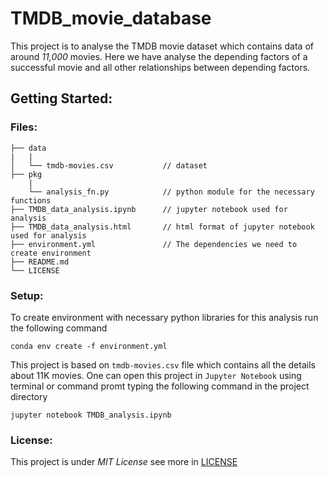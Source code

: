 # TMDB_movie_database

This project is to analyse the TMDB movie dataset which contains data of around _11,000_ movies. Here we have analyse the depending factors of a successful movie and all other relationships between depending factors.

## Getting Started:
### Files:
```
├── data
|   |
│   └── tmdb-movies.csv           // dataset
├── pkg
    |
    └── analysis_fn.py            // python module for the necessary functions
├── TMDB_data_analysis.ipynb      // jupyter notebook used for analysis
├── TMDB_data_analysis.html       // html format of jupyter notebook used for analysis
├── environment.yml               // The dependencies we need to create environment
├── README.md
└── LICENSE
````

### Setup:
To create environment with necessary python libraries for this analysis run the following command
```
conda env create -f environment.yml
```

This project is based on `tmdb-movies.csv` file which contains all the details about 11K movies. One can open this project in `Jupyter Notebook` using terminal or command promt typing the following command in the project directory
```
jupyter notebook TMDB_analysis.ipynb
```



### License:
This project is under _MIT License_ see more in [LICENSE]()
